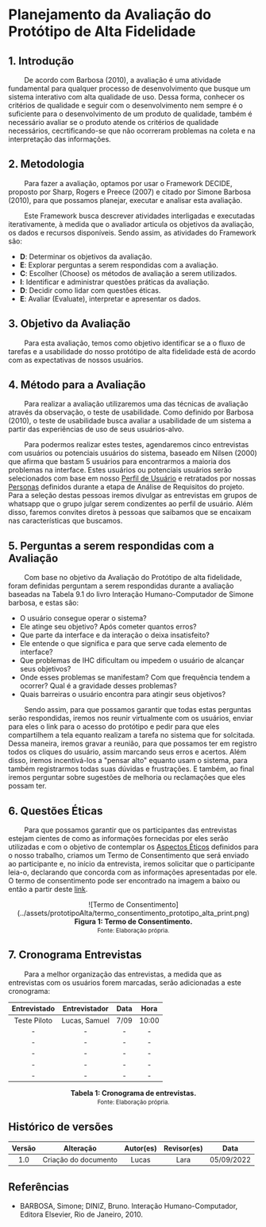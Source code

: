 # Planejamento da Avaliação do Protótipo de Alta Fidelidade

## 1. Introdução
&emsp;&emsp; De acordo com Barbosa (2010), a avaliação é uma atividade fundamental para qualquer processo de desenvolvimento que busque um sistema interativo com alta qualidade de uso. Dessa forma, conhecer os critérios de qualidade e seguir com o desenvolvimento nem sempre é o suficiente para o desenvolvimento de um produto de qualidade, também é necessário avaliar se o produto atende os critérios de qualidade necessários, cecrtificando-se que não ocorreram problemas na coleta e na interpretação das informações.

## 2. Metodologia
&emsp;&emsp; Para fazer a avaliação, optamos por usar o Framework DECIDE, proposto por Sharp, Rogers e Preece (2007) e citado por Simone Barbosa (2010), para que possamos planejar, executar e analisar esta avaliação.

&emsp;&emsp; Este Framework busca descrever atividades interligadas e executadas iterativamente, à medida que o avaliador articula os objetivos da avaliação, os dados e recursos disponíveis. Sendo assim, as atividades do Framework são:

- **D**: Determinar os objetivos da avaliação.
- **E**: Explorar perguntas a serem respondidas com a avaliação. 
- **C**: Escolher (Choose) os métodos de avaliação a serem utilizados.
- **I**: Identificar e administrar questões práticas da avaliação.
- **D**: Decidir como lidar com questões éticas.
- **E**: Avaliar (Evaluate), interpretar e apresentar os dados.

## 3. Objetivo da Avaliação
&emsp;&emsp; Para esta avaliação, temos como objetivo identificar se a o fluxo de tarefas e a usabilidade do nosso protótipo de alta fidelidade está de acordo com as expectativas de nossos usuários.

## 4. Método para a Avaliação
&emsp;&emsp; Para realizar a avaliação utilizaremos uma das técnicas de avaliação através da observação, o teste de usabilidade. Como definido por Barbosa (2010), o teste de usabilidade busca avaliar a usabilidade de um sistema a partir das experiências de uso de seus usuários-alvo.

&emsp;&emsp; Para podermos realizar estes testes, agendaremos cinco entrevistas com usuários ou potenciais usuários do sistema, baseado em Nilsen (2000) que afirma que bastam 5 usuários para encontrarmos a maioria dos problemas na interface. Estes usuários ou potenciais usuários serão selecionados com base em nosso [Perfil de Usuário](../analiseRequisitos/perfilUsuario.md) e retratados por nossas [Personas](../analiseRequisitos/personas.md) definidos durante a etapa de Análise de Requisitos do projeto. Para a seleção destas pessoas iremos divulgar as entrevistas em grupos de whatsapp que o grupo julgar serem condizentes ao perfil de usuário. Além disso, faremos convites diretos à pessoas que saibamos que se encaixam nas características que buscamos.

## 5. Perguntas a serem respondidas com a Avaliação
&emsp;&emsp; Com base no objetivo da Avaliação do Protótipo de alta fidelidade, foram definidas perguntam a serem respondidas durante a avaliação baseadas na Tabela 9.1 do livro Interação Humano-Computador de Simone barbosa, e estas são:

- O usuário consegue operar o sistema?
- Ele atinge seu objetivo? Após cometer quantos erros?
- Que parte da interface e da interação o deixa insatisfeito?
- Ele entende o que significa e para que serve cada elemento de interface?
- Que problemas de IHC dificultam ou impedem o usuário de alcançar seus objetivos? 
- Onde esses problemas se manifestam? Com que frequência tendem a ocorrer? Qual é a gravidade desses problemas? 
- Quais barreiras o usuário encontra para atingir seus objetivos?


&emsp;&emsp; Sendo assim, para que possamos garantir que todas estas perguntas serão respondidas, iremos nos reunir virtualmente com os usuários, enviar para eles o link para o acesso do protótipo e pedir para que eles compartilhem a tela equanto realizam a tarefa no sistema que for solcitada. Dessa maneira, iremos gravar a reunião, para que possamos ter em registro todos os cliques do usuário, assim marcando seus erros e acertos. Além disso, iremos incentivá-los a "pensar alto" equanto usam o sistema, para também registrarmos todas suas dúvidas e frustrações. E também, ao final iremos perguntar sobre sugestões de melhoria ou reclamações que eles possam ter.

## 6. Questões Éticas
&emsp;&emsp; Para que possamos garantir que os participantes das entrevistas estejam cientes de como as informações fornecidas por eles serão utilizadas e com o objetivo de contemplar os [Aspectos Éticos](../analiseRequisitos/aspectosEticos.md) definidos para o nosso trabalho, criamos um Termo de Consentimento que será enviado ao participante e, no início da entrevista, iremos solicitar que o participante leia-o, declarando que concorda com as informações apresentadas por ele. O termo de consentimento pode ser encontrado na imagem a baixo ou então a partir deste [link](../assets/prototipoAlta/Termo_de_Consentimento_Livre_e_Esclarecido_Prototipo_Alta.pdf).

<center>
![Termo de Consentimento](../assets/prototipoAlta/termo_consentimento_prototipo_alta_print.png)
</center>

<figcaption align='center'>
    <b>Figura 1: Termo de Consentimento.</b>
    <br><small>Fonte: Elaboração própria.</small>
</figcaption>

## 7. Cronograma Entrevistas
&emsp;&emsp; Para a melhor organização das entrevistas, a medida que as entrevistas com os usuários forem marcadas, serão adicionadas a este cronograma:

<center>

| Entrevistado |                Entrevistador               | Data |         Hora        |  
|:------:|:--------------------------------------:|:-----------:|:----------------------:|
|   Teste Piloto  |  Lucas, Samuel  |  7/09    | 10:00 | 
|   -  |  -  |    -   | - | 
|   -  |  -   |    - | - | 
|   -|   -   |    - | - | 
|   -  |  -  |    -    | - | 
|   -  |  -  |    -    | - | 

</center>

<figcaption align='center'>
    <b>Tabela 1: Cronograma de entrevistas.</b>
    <br><small>Fonte: Elaboração própria.</small>
</figcaption>


## Histórico de versões

| Versão |                Alteração               | Autor(es) |         Revisor(es)        |  Data |
|:------:|:--------------------------------------:|:-----------:|:----------------------:|:-----:|
|   1.0  |  Criação do documento  |    Lucas    | Lara | 05/09/2022 |

## Referências

- BARBOSA, Simone; DINIZ, Bruno. Interação Humano-Computador, Editora Elsevier, Rio de Janeiro, 2010.
